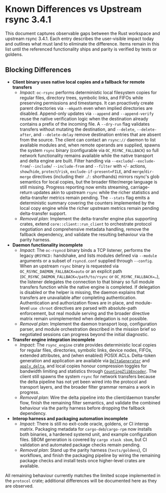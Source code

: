 # Known Differences vs Upstream rsync 3.4.1

This document captures observable gaps between the Rust workspace and upstream
rsync 3.4.1. Each entry describes the user-visible impact today and outlines
what must land to eliminate the difference. Items remain in this list until the
referenced functionality ships and parity is verified by tests or goldens.

## Blocking Differences

- **Client binary uses native local copies and a fallback for remote transfers**
  - *Impact*: `oc-rsync` performs deterministic local filesystem copies for
    regular files, directory trees, symbolic links, and FIFOs while preserving
    permissions and timestamps. It can proactively create parent directories via
    `--mkpath` even when implied directories are disabled. Append-only updates via
    `--append` and `--append-verify` reuse the native verification logic when the
    destination already contains a prefix of the incoming file. A `--dry-run` flag
    validates transfers without
    mutating the destination, and `--delete`, `--delete-after`, and
    `--delete-delay` remove destination entries that
    are absent from the source. The client can contact an `rsync://` daemon to
    list available modules and, when remote operands are supplied, spawns the
    system `rsync` binary (configurable via `OC_RSYNC_FALLBACK`) so full network
    functionality remains available while the native transport and delta engine
    are built. Filter handling via `--exclude`/`--exclude-from`/`--include`/
    `--include-from` and `--filter` with `+`/`-` actions, `show`/`hide`,
    `protect`/`risk`, `exclude-if-present=FILE`, and `merge`/`dir-merge`
    directives (including their `.`/`:` shorthands) mirrors rsync's glob
    semantics for local copies, but the broader filter/merge language is still
    missing. Progress reporting now
    emits streaming, carriage-return updates akin to upstream `rsync` while the
    richer statistics and delta-transfer metrics remain pending. The `--stats`
    flag emits a deterministic summary covering the counters implemented by the local copy
    engine while the richer upstream metrics remain pending delta-transfer
    support.
  - *Removal plan*: Implement the delta-transfer engine plus supporting crates,
    extend `core::client::run_client` to orchestrate protocol negotiation and
    comprehensive metadata handling, remove the fallback dependency, and
    validate the resulting behaviour via the parity harness.
- **Daemon functionality incomplete**
  - *Impact*: The `oc-rsyncd` binary binds a TCP listener, performs the legacy
    `@RSYNCD:` handshake, and lists modules defined via `--module` arguments or
    a subset of `rsyncd.conf` supplied through `--config`. When an upstream
    `rsync` binary is requested via `OC_RSYNC_DAEMON_FALLBACK=auto` or an
    explicit path (`OC_RSYNC_DAEMON_FALLBACK=/path/to/rsync` or
    `OC_RSYNC_FALLBACK=…`), the listener delegates the connection to that binary
    so full module transfers function while the native engine is completed. If
    delegation is disabled or the helper is missing, the daemon explains that
    transfers are unavailable after completing
    authentication. Authentication and authorization flows are in place, and
    module-level `use chroot` directives are parsed with absolute-path
    enforcement, but real module serving and the broader directive matrix remain
    unimplemented when delegation is not possible.
  - *Removal plan*: Implement the daemon transport loop, configuration parser,
    and module orchestration described in the mission brief so negotiated
    sessions can progress beyond the initial diagnostic.
- **Transfer engine integration incomplete**
  - *Impact*: The `rsync_engine` crate provides deterministic local copies for
    regular files, directories, symbolic links, device nodes, FIFOs, extended
    attributes, and (when enabled) POSIX ACLs. Delta-token generation and
    application are available via
    [`DeltaGenerator`](../crates/engine/src/delta/generator.rs) and
    [`apply_delta`](../crates/engine/src/delta/script.rs), and local copies honour
    compression toggles for bandwidth limiting and statistics through
    [`CountingZlibEncoder`](../crates/engine/src/local_copy.rs). The client still
    spawns the system `rsync` for network transfers because the delta pipeline
    has not yet been wired into the protocol and transport layers, and the
    broader filter grammar remains a work in progress.
  - *Removal plan*: Wire the delta pipeline into the client/daemon transfer
    flow, finish the remaining filter semantics, and validate the combined
    behaviour via the parity harness before dropping the fallback dependency.
- **Interop harness and packaging automation incomplete**
  - *Impact*: There is still no exit-code oracle, goldens, or CI interop matrix.
    Packaging metadata for `cargo-deb`/`cargo-rpm` now installs both binaries, a
    hardened systemd unit, and example configuration files. SBOM generation is
    covered by `cargo xtask sbom`, but CI validation and automated package
    checks remain pending.
  - *Removal plan*: Stand up the parity harness (`tests/goldens`), CI workflows,
    and finish the packaging pipeline by wiring the remaining package checks and
    install tests once higher-level crates are available.

All remaining behaviour currently matches the limited scope implemented in the
`protocol` crate; additional differences will be documented here as they are
observed.
